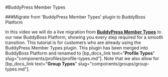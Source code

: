 #BuddyPress Member Types

###Migrate from 'BuddyPress Member Types' plugin to BuddyBoss Platform

In this video we will do a live migration from [**BuddyPress Member Types**](https://www.buddyboss.com/product/buddypress-member-types/) to our new BuddyBoss Platform, showing you every step required for a smooth transition. This tutorial is for customers who are already using the BuddyPress Member Types plugin. This plugin has been merged into BuddyBoss Platform and renamed to [bp_docs_link text="**Profile Types**" slug="components/profiles/profile-types.md"]. Note that we also allow for [bp_docs_link text="**Group Types**" slug="components/groups/group-types.md"].